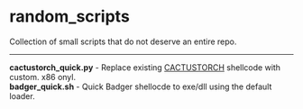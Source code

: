 # random_scripts
Collection of small scripts that do not deserve an entire repo.

___

**cactustorch_quick.py** - Replace existing [CACTUSTORCH](https://github.com/mdsecactivebreach/CACTUSTORCH/blob/master/CACTUSTORCH.js) shellcode with custom. x86 onyl.  
**badger_quick.sh** - Quick Badger shellocde to exe/dll using the default loader.  
